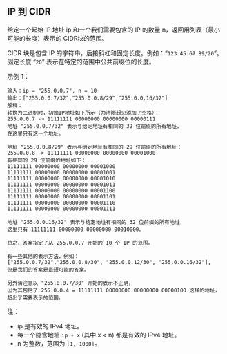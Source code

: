 ## IP 到 CIDR

给定一个起始 IP 地址 ip 和一个我们需要包含的 IP 的数量 n，返回用列表（最小可能的长度）表示的 CIDR块的范围。

CIDR 块是包含 IP 的字符串，后接斜杠和固定长度。例如：“`123.45.67.89/20`”。固定长度 “`20`” 表示在特定的范围中公共前缀位的长度。

示例 1：

```
输入：ip = "255.0.0.7", n = 10
输出：["255.0.0.7/32","255.0.0.8/29","255.0.0.16/32"]
解释：
转换为二进制时，初始IP地址如下所示（为清晰起见添加了空格）：
255.0.0.7 -> 11111111 00000000 00000000 00000111
地址 "255.0.0.7/32" 表示与给定地址有相同的 32 位前缀的所有地址，
在这里只有这一个地址。

地址 "255.0.0.8/29" 表示与给定地址有相同的 29 位前缀的所有地址：
255.0.0.8 -> 11111111 00000000 00000000 00001000
有相同的 29 位前缀的地址如下：
11111111 00000000 00000000 00001000
11111111 00000000 00000000 00001001
11111111 00000000 00000000 00001010
11111111 00000000 00000000 00001011
11111111 00000000 00000000 00001100
11111111 00000000 00000000 00001101
11111111 00000000 00000000 00001110
11111111 00000000 00000000 00001111

地址 "255.0.0.16/32" 表示与给定地址有相同的 32 位前缀的所有地址，
这里只有 11111111 00000000 00000000 00010000。

总之，答案指定了从 255.0.0.7 开始的 10 个 IP 的范围。

有一些其他的表示方法，例如：
["255.0.0.7/32","255.0.0.8/30", "255.0.0.12/30", "255.0.0.16/32"],
但是我们的答案是最短可能的答案。

另外请注意以 "255.0.0.7/30" 开始的表示不正确，
因为其包括了 255.0.0.4 = 11111111 00000000 00000000 00000100 这样的地址，
超出了需要表示的范围。
```

注：

* ip 是有效的 IPv4 地址。
* 每一个隐含地址 `ip + x` (其中 x < n) 都是有效的 IPv4 地址。
* n 为整数，范围为 `[1, 1000]`。